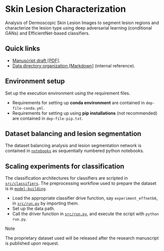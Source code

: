 # Skin Lesion Characterization

Analysis of Dermoscopic Skin Lesion Images to segment lesion regions and characterize the lesion type using deep adversarial learning (conditional GANs) and EfficientNet-based classifiers.

## Quick links

- [Manuscript draft [PDF]](./assets/manuscript-draft.pdf).
- [Data directory organization [Markdown]](./datasets/README.md) (internal reference).

## Environment setup

Set up the execution environment using the requirement files.
- Requirements for setting up **conda environment** are contained in `dep-file-conda.yml`.
- Requirements for setting up using **pip installations** (not recommended) are contained in `dep-file-pip.txt`.

## Dataset balancing and lesion segmentation

The dataset balancing analysis and lesion segmentation network is contained in [`notebooks`](./notebooks) as sequentially numbered python notebooks.

## Scaling experiments for classification

The classification architectures for classifiers are scripted in [`src/classifiers`](./src/classifiers). The preprocessing workflow used to prepare the dataset is in [`model-building`](.//model-building).

- Load the appropriate classifier drive function, say `experiment_effnetb6`, in [`src/run.py`](./src/run.py) by importing them.
- Set up the data path.
- Call the driver function in [`src/run.py`](./src/run.py), and execute the script with `python run.py`.

> [!Note]
> The proprietary dataset used will be released after the research manuscript is published upon request.
